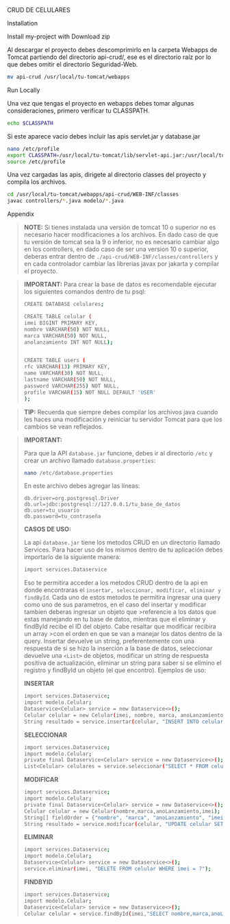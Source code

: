 CRUD DE CELULARES

Installation

Install my-project with Download zip

Al descargar el proyecto debes descomprimirlo en la carpeta Webapps de Tomcat partiendo del directorio api-crud/, ese es el directorio raíz por lo que debes omitir el directorio Seguridad-Web.
```bash
mv api-crud /usr/local/tu-tomcat/webapps
```
Run Locally

Una vez que tengas el proyecto en webapps debes tomar algunas consideraciones, primero verificar tu CLASSPATH.
```bash
echo $CLASSPATH
```
Si este aparece vacio debes incluir las apis servlet.jar y database.jar
```bash
nano /etc/profile
export CLASSPATH=/usr/local/tu-tomcat/lib/servlet-api.jar:/usr/local/tu-tomcat/webapps/api-crud/WEB-INF/lib/database.jar
source /etc/profile
```
Una vez cargadas las apis, dirigete al directorio classes del proyecto y compila los archivos.
```bash
cd /usr/local/tu-tomcat/webapps/api-crud/WEB-INF/classes
javac controllers/*.java modelo/*.java
```
Appendix

> **NOTE:**
Si tienes instalada una versión de tomcat 10 o superior no es necesario hacer modificaciones a los archivos.
En dado caso de que tu versión de tomcat sea la 9 o inferior, no es necesario cambiar algo en los controllers, en dado caso de ser una version 10 o superior, deberas entrar dentro de `./api-crud/WEB-INF/classes/controllers` y en cada controlador cambiar las librerias javax por jakarta y compilar el proyecto.

> **IMPORTANT:**
Para crear la base de datos es recomendable ejecutar los siguientes comandos dentro de tu psql:
> ```bash
> CREATE DATABASE celulares;
> 
> CREATE TABLE celular (
> imei BIGINT PRIMARY KEY,
> nombre VARCHAR(50) NOT NULL,
> marca VARCHAR(50) NOT NULL,
> anolanzamiento INT NOT NULL);
>
>
>CREATE TABLE users (
>rfc VARCHAR(13) PRIMARY KEY,
>name VARCHAR(30) NOT NULL,
>lastname VARCHAR(50) NOT NULL,
>password VARCHAR(255) NOT NULL,
>profile VARCHAR(15) NOT NULL DEFAULT 'USER'
>);
>
> ```

> **TIP:**
Recuerda que siempre debes compilar los archivos java cuando les haces una modificación y reiniciar tu servidor Tomcat para que los cambios se vean reflejados.

> **IMPORTANT:**
>
> Para que la API `database.jar` funcione, debes ir al directorio `/etc` y crear un archivo llamado `database.properties`:
>
> ```bash
> nano /etc/database.properties
> ```
>
> En este archivo debes agregar las líneas:
>
> ```properties
> db.driver=org.postgresql.Driver
> db.url=jdbc:postgresql://127.0.0.1/tu_base_de_datos
> db.user=tu_usuario
> db.password=tu_contraseña
> ```
> 
> **CASOS DE USO:**
> 
> La api `database.jar` tiene los metodos CRUD en un directorio llamado Services. Para hacer uso de los mismos dentro de tu aplicación debes importarlo de la siguiente manera:
> 
> ```bash
> import services.Dataservice
> ```
> 
> Eso te permitira acceder a los metodos CRUD dentro de la api en donde encontraras el `insertar, seleccionar, modificar, eliminar y findById`.
> Cada uno de estos metodos te permitira ingresar una query como uno de sus parametros, en el caso del insertar y modificar tambien deberas ingresar un objeto que >referencie a los datos que estas manejando en tu base de datos, mientras que el eliminar y findById recibe el ID del objeto. Cabe resaltar que modificar recibira un array >con el orden en que se van a manejar los datos dentro de la query.
> Insertar devuelve un string, preferentemente con una respuesta de si se hizo la inserción a la base de datos, seleccionar devuelve una `<List>` de objetos, modificar un string de respuesta positiva de actualización, eliminar un string para saber si se elimino el registro y findById un objeto (el que encontro).
> Ejemplos de uso:
> 
>**INSERTAR**
> 
> ```bash
>import services.Dataservice;
>import modelo.Celular;
>Dataservice<Celular> service = new Dataservice<>();
>Celular celular = new Celular(imei, nombre, marca, anoLanzamiento);
>String resultado = service.insertar(celular, "INSERT INTO celular (imei, nombre, marca, anoLanzamiento) VALUES (?, ?, ?, ?)");
> ```
> 
> **SELECCIONAR**
> ```bash
>import services.Dataservice;
>import modelo.Celular;
>private final Dataservice<Celular> service = new Dataservice<>();
>List<Celular> celulares = service.seleccionar("SELECT * FROM celular",Celular.class);
> ```
> 
> **MODIFICAR**
> ```bash
>import services.Dataservice;
>import modelo.Celular;
>private final Dataservice<Celular> service = new Dataservice<>();
>Celular celular = new Celular(nombre,marca,anoLanzamiento,imei);
>String[] fieldOrder = {"nombre", "marca", "anoLanzamiento", "imei"};
>String resultado = service.modificar(celular, "UPDATE celular SET nombre = ?, marca = ?, anoLanzamiento = ? WHERE imei = ?", fieldOrder);
> ```
> 
>  **ELIMINAR**
> ```bash
>import services.Dataservice;
>import modelo.Celular;
>Dataservice<Celular> service = new Dataservice<>();
>service.eliminar(imei, "DELETE FROM celular WHERE imei = ?");
> ```
> 
> **FINDBYID**
> ```bash
>import services.Dataservice;
>import modelo.Celular;
>Dataservice<Celular> service = new Dataservice<>();
>Celular celular = service.findById(imei,"SELECT nombre,marca,anoLanzamiento FROM celular where imei = ?",Celular.class);
> ```



